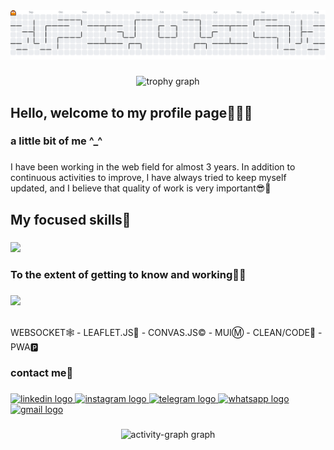 <picture>
  <source media="(prefers-color-scheme: dark)" srcset="https://raw.githubusercontent.com/poriyaASadi/poriyaASadi/output/pacman-contribution-graph-dark.svg">
  <source media="(prefers-color-scheme: light)" srcset="https://raw.githubusercontent.com/poriyaASadi/poriyaASadi/output/pacman-contribution-graph.svg">
  <img alt="pacman contribution graph" src="https://raw.githubusercontent.com/poriyaASadi/poriyaASadi/output/pacman-contribution-graph.svg">
</picture>

###

<div align="center">
  <img src="https://github-profile-trophy.vercel.app?username=poriyaASadi&theme=dracula&column=-1&row=1&margin-w=8&margin-h=8&no-bg=false&no-frame=false&order=4" height="150" alt="trophy graph"  />
</div>

###

<h2 align="left">Hello, welcome to my profile page🌟🧑‍💼</h2>

###

<h3 align="left">a little bit of me ^_^</h3>

###

<p align="left">I have been working in the web field for almost 3 years. In addition to continuous activities to improve, I have always tried to keep myself updated, and I believe that quality of work is very important😎🫡</p>

###

<h2 align="left">My focused  skills🥷</h2>

###

<div align="left">
    <img src="https://skillicons.dev/icons?i=javascript,vue,nuxt,vuetify,regex,pinia,react,firebase,html,css,tailwindcss,github,sass,npm,pnpm,yarn,git">  
</div>

###

<h3 align="left">To the extent of getting to know and working😶‍🌫️</h3>

###

<div align="left">
  <img src="https://skillicons.dev/icons?i=codepen,vite,mysql,svelte,php,python,vscode,visualstudio,postman,figma,xd">
</div>

<br>

<p style="display:flex;align-items:center;font-wight:bold;">WEBSOCKET🕸️  -  LEAFLET.JS🌿 - CONVAS.JS©️ - MUIⓂ️ - CLEAN/CODE🫧 - PWA🅿️ </p>

<h3 align="left">contact me🌟</h3>

###

<div align="left">
  <a href="https://www.linkedin.com/in/poriyaasadi/" target="_blank">
    <img src="https://raw.githubusercontent.com/maurodesouza/profile-readme-generator/master/src/assets/icons/social/linkedin/default.svg" width="52" height="40" alt="linkedin logo"  />
  </a>
  <a href="https://www.instagram.com/poriya.asadi.85/?__pwa=1" target="_blank">
    <img src="https://raw.githubusercontent.com/maurodesouza/profile-readme-generator/master/src/assets/icons/social/instagram/default.svg" width="52" height="40" alt="instagram logo"  />
  </a>
  <a href="https://t.me/P_o_r_iya" target="_blank">
    <img src="https://raw.githubusercontent.com/maurodesouza/profile-readme-generator/master/src/assets/icons/social/telegram/default.svg" width="52" height="40" alt="telegram logo"  />
  </a>
  <a href="https://wa.me/qr/26SRCSDLKZVGF1" target="_blank">
    <img src="https://raw.githubusercontent.com/maurodesouza/profile-readme-generator/master/src/assets/icons/social/whatsapp/default.svg" width="52" height="40" alt="whatsapp logo"  />
  </a>
  <a href="mailto:pooruiasadi85@gmail.com" target="_blank">
    <img src="https://raw.githubusercontent.com/maurodesouza/profile-readme-generator/master/src/assets/icons/social/gmail/default.svg" width="52" height="40" alt="gmail logo"  />
  </a>
</div>

###

<div align="center">
  <img src="https://github-readme-activity-graph.vercel.app/graph?username=poriyaASadi&radius=16&theme=react&area=true&order=5&hide_border=true&hide_title=false" height="300" alt="activity-graph graph"  />
</div>

###

